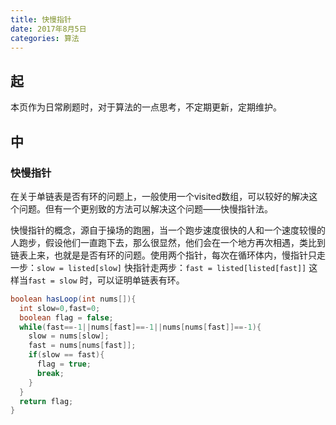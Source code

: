 ```yaml
---
title: 快慢指针
date: 2017年8月5日
categories: 算法
---
```


## 起

本页作为日常刷题时，对于算法的一点思考，不定期更新，定期维护。

## 中

### 快慢指针

在关于单链表是否有环的问题上，一般使用一个visited数组，可以较好的解决这个问题。但有一个更别致的方法可以解决这个问题——快慢指针法。

快慢指针的概念，源自于操场的跑圈，当一个跑步速度很快的人和一个速度较慢的人跑步，假设他们一直跑下去，那么很显然，他们会在一个地方再次相遇，类比到链表上来，也就是是否有环的问题。使用两个指针，每次在循环体内，慢指针只走一步：`slow = listed[slow]` 快指针走两步：`fast = listed[listed[fast]]` 这样当`fast = slow` 时，可以证明单链表有环。

```java
boolean hasLoop(int nums[]){
  int slow=0,fast=0;
  boolean flag = false;
  while(fast==-1||nums[fast]==-1||nums[nums[fast]]==-1){
    slow = nums[slow];
    fast = nums[nums[fast]];
    if(slow == fast){
      flag = true;
      break;
    }
  }
  return flag;
}
```

